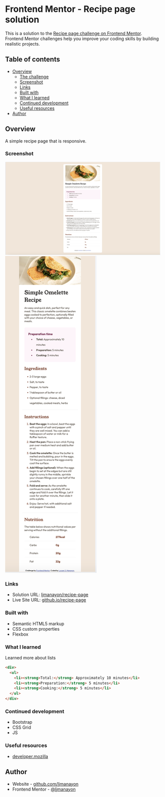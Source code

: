 # Frontend Mentor - Recipe page solution

This is a solution to the [Recipe page challenge on Frontend Mentor](https://www.frontendmentor.io/challenges/recipe-page-KiTsR8QQKm). Frontend Mentor challenges help you improve your coding skills by building realistic projects.

## Table of contents

- [Overview](#overview)
  - [The challenge](#the-challenge)
  - [Screenshot](#screenshot)
  - [Links](#links)
  - [Built with](#built-with)
  - [What I learned](#what-i-learned)
  - [Continued development](#continued-development)
  - [Useful resources](#useful-resources)
- [Author](#author)

## Overview

A simple recipe page that is responsive.

### Screenshot

![desktop](screenshots/desktop.png)
![mobile](screenshots/mobile.png)

### Links

- Solution URL: [ljmanayon/recipe-page](https://github.com/ljmanayon/recipe-page)
- Live Site URL: [github.io/recipe-page](https://ljmanayon.github.io/recipe-page)

### Built with

- Semantic HTML5 markup
- CSS custom properties
- Flexbox

### What I learned

Learned more about lists

```html
<div>
  <ul>
    <li><strong>Total:</strong> Approximately 10 minutes</li>
    <li><strong>Preparation:</strong> 5 minutes</li>
    <li><strong>Cooking:</strong> 5 minutes</li>
  </ul>
</div>
```

### Continued development

- Bootstrap
- CSS Grid
- JS

### Useful resources

- [developer.mozilla](https://developer.mozilla.org/en-US/)

## Author

- Website - [github.com/ljmanayon](https://github.com/ljmanayon)
- Frontend Mentor - [@ljmanayon](https://www.frontendmentor.io/profile/ljmanayon)
